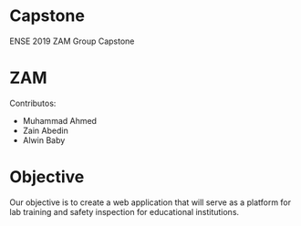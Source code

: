 # Capstone
ENSE 2019 ZAM Group Capstone 

# ZAM
Contributos: 
- 	Muhammad Ahmed
-  Zain Abedin
-  Alwin Baby
 

# Objective
 Our objective is to create a web application that will serve as a platform for lab training and safety inspection for educational institutions. 
